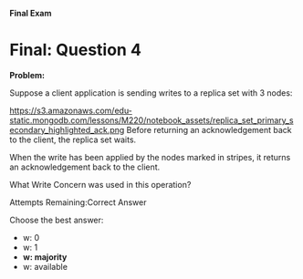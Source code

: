 **Final Exam**

# Final: Question 4
**Problem:**

Suppose a client application is sending writes to a replica set with 3 nodes:

https://s3.amazonaws.com/edu-static.mongodb.com/lessons/M220/notebook_assets/replica_set_primary_secondary_highlighted_ack.png
Before returning an acknowledgement back to the client, the replica set waits.

When the write has been applied by the nodes marked in stripes, it returns an acknowledgement back to the client.

What Write Concern was used in this operation?

Attempts Remaining:Correct Answer

Choose the best answer:

- w: 0
- w: 1
- **w: majority**
- w: available
